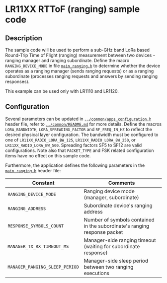 # LR11XX RTToF (ranging) sample code

## Description

The sample code will be used to perform a sub-GHz band LoRa based Round-Trip Time of Flight (ranging) measurement between two devices - ranging manager and ranging subordinate. Define the macro `RANGING_DEVICE_MODE` in file [`main_ranging.h`](main_ranging.h) to determine whether the device operates as a ranging manager (sends ranging requests) or as a ranging subordinate (processes ranging requests and answers by sending ranging responses).

This example can be used only with LR1110 and LR1120.

## Configuration

Several parameters can be updated in [`../common/apps_configuration.h`](../common/apps_configuration.h) header file, refer to [`../common/README.md`](../common/README.md) for more details. Define the macros `LORA_BANDWIDTH`, `LORA_SPREADING_FACTOR` and `RF_FREQ_IN_HZ` to reflect the desired physical layer configuration. The bandwidth must be configured to one of `LR11XX_RADIO_LORA_BW_125`, `LR11XX_RADIO_LORA_BW_250`, or `LR11XX_RADIO_LORA_BW_500`. Spreading factors SF5 to SF12 are valid configurations.
Note also that `PACKET_TYPE` and FSK related configuration items have no effect on this sample code.

Furthermore, the application defines the following parameters in the [`main_ranging.h`](main_ranging.h) header file:

| Constant                       | Comments                                                                 |
| ------------------------------ | ------------------------------------------------------------------------ |
| `RANGING_DEVICE_MODE`          | Ranging device mode (manager, subordinate)                               |
| `RANGING_ADDRESS`              | Subordinate device's ranging address                                     |
| `RESPONSE_SYMBOLS_COUNT`       | Number of symbols contained in the subordinate's ranging response packet |
| `MANAGER_TX_RX_TIMEOUT_MS`     | Manager-side ranging timeout (waiting for subordinate response)          |
| `MANAGER_RANGING_SLEEP_PERIOD` | Manager-side sleep period between two ranging executions                 |
